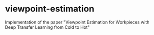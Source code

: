 # viewpoint-estimation
Implementation of the paper "Viewpoint Estimation for Workpieces with Deep Transfer Learning from Cold to Hot"
